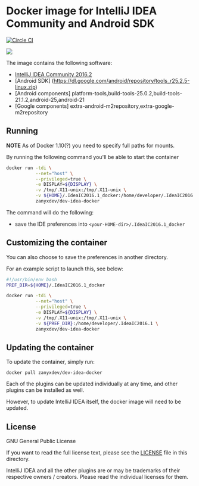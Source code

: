 # Docker image for IntelliJ IDEA Community and Android SDK

[![Circle CI](https://circleci.com/gh/ZanyXDev/dev-idea-docker.svg?style=svg)](https://circleci.com/gh/zanyxdev/dev-idea-docker)

[![](https://images.microbadger.com/badges/image/zanyxdev/dev-idea-docker.svg)](https://microbadger.com/images/zanyxdev/dev-idea-docker "Get your own image badge on microbadger.com")

The image contains the following software:

- [IntelliJ IDEA Community 2016.2](https://www.jetbrains.com/idea/)
- [Android SDK] (https://dl.google.com/android/repository/tools_r25.2.5-linux.zip)
- [Android components] platform-tools,build-tools-25.0.2,build-tools-21.1.2,android-25,android-21
- [Google components] extra-android-m2repository,extra-google-m2repository

## Running

**NOTE**
As of Docker 1.10(?) you need to specify full paths for mounts.

By running the following command you'll be able to start the container

```bash
docker run -tdi \
           --net="host" \
           --privileged=true \
           -e DISPLAY=${DISPLAY} \
           -v /tmp/.X11-unix:/tmp/.X11-unix \
           -v ${HOME}/.IdeaIC2016.1_docker:/home/developer/.IdeaIC2016.1 \
           zanyxdev/dev-idea-docker
```

The command will do the following:

- save the IDE preferences into `<your-HOME-dir>/.IdeaIC2016.1_docker`

## Customizing the container

You can also choose to save the preferences in another directory.

For an example script to launch this, see below:

```bash
#!/usr/bin/env bash
PREF_DIR=${HOME}/.IdeaIC2016.1_docker

docker run -tdi \
           --net="host" \
           --privileged=true \
           -e DISPLAY=${DISPLAY} \
           -v /tmp/.X11-unix:/tmp/.X11-unix \
           -v ${PREF_DIR}:/home/developer/.IdeaIC2016.1 \
           zanyxdev/dev-idea-docker
```

## Updating the container

To update the container, simply run:

```shell
docker pull zanyxdev/dev-idea-docker
```

Each of the plugins can be updated individually at any time, and other plugins
can be installed as well.

However, to update IntelliJ IDEA itself, the docker image will need to be
updated.

## License

GNU General Public License

If you want to read the full license text, please see the [LICENSE](https://www.gnu.org/licenses/gpl-3.0.en.html) file
in this directory.

IntelliJ IDEA and all the other plugins are or may be trademarks of their
respective owners / creators. Please read the individual licenses for them.
